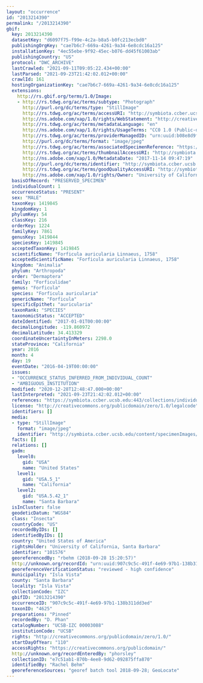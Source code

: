 ```yaml
---
layout: "occurrence"
id: "2013214390"
permalink: "/2013214390"
gbif:
  key: 2013214390
  datasetKey: "d6097f75-f99e-4c2a-b8a5-b0fc213ecbd0"
  publishingOrgKey: "cae7b6c7-669a-4261-9a34-6e8cdc16a125"
  installationKey: "4ec55ebe-9f92-45ec-b076-dd45f61003ab"
  publishingCountry: "US"
  protocol: "DWC_ARCHIVE"
  lastCrawled: "2021-09-11T09:05:22.434+00:00"
  lastParsed: "2021-09-23T21:42:02.012+00:00"
  crawlId: 161
  hostingOrganizationKey: "cae7b6c7-669a-4261-9a34-6e8cdc16a125"
  extensions:
    http://rs.gbif.org/terms/1.0/Image:
    - http://rs.tdwg.org/ac/terms/subtype: "Photograph"
      http://purl.org/dc/terms/type: "StillImage"
      http://rs.tdwg.org/ac/terms/accessURI: "http://symbiota.ccber.ucsb.edu/content/specimenImages/UCSB_IZC/UCSB-IZC00003/UCSB-IZC_00003088_lg.jpg"
      http://ns.adobe.com/xap/1.0/rights/WebStatement: "http://creativecommons.org/publicdomain/zero/1.0/"
      http://rs.tdwg.org/ac/terms/metadataLanguage: "en"
      http://ns.adobe.com/xap/1.0/rights/UsageTerms: "CC0 1.0 (Public-domain)"
      http://rs.tdwg.org/ac/terms/providerManagedID: "urn:uuid:b08e8d9f-7ee7-40e6-8a7c-51922c13885b"
      http://purl.org/dc/terms/format: "image/jpeg"
      http://rs.tdwg.org/ac/terms/associatedSpecimenReference: "https://symbiota.ccber.ucsb.edu:443/collections/individual/index.php?occid=101576"
      http://rs.tdwg.org/ac/terms/thumbnailAccessURI: "http://symbiota.ccber.ucsb.edu/content/specimenImages/UCSB_IZC/UCSB-IZC00003/UCSB-IZC_00003088_tn.jpg"
      http://ns.adobe.com/xap/1.0/MetadataDate: "2017-11-14 09:47:19"
      http://purl.org/dc/terms/identifier: "http://symbiota.ccber.ucsb.edu/content/specimenImages/UCSB_IZC/UCSB-IZC00003/UCSB-IZC_00003088_lg.jpg"
      http://rs.tdwg.org/ac/terms/goodQualityAccessURI: "http://symbiota.ccber.ucsb.edu/content/specimenImages/UCSB_IZC/UCSB-IZC00003/UCSB-IZC_00003088.jpg"
      http://ns.adobe.com/xap/1.0/rights/Owner: "University of California, Santa Barbara"
  basisOfRecord: "PRESERVED_SPECIMEN"
  individualCount: 1
  occurrenceStatus: "PRESENT"
  sex: "MALE"
  taxonKey: 1419845
  kingdomKey: 1
  phylumKey: 54
  classKey: 216
  orderKey: 1224
  familyKey: 7861
  genusKey: 1419844
  speciesKey: 1419845
  acceptedTaxonKey: 1419845
  scientificName: "Forficula auricularia Linnaeus, 1758"
  acceptedScientificName: "Forficula auricularia Linnaeus, 1758"
  kingdom: "Animalia"
  phylum: "Arthropoda"
  order: "Dermaptera"
  family: "Forficulidae"
  genus: "Forficula"
  species: "Forficula auricularia"
  genericName: "Forficula"
  specificEpithet: "auricularia"
  taxonRank: "SPECIES"
  taxonomicStatus: "ACCEPTED"
  dateIdentified: "2017-01-01T00:00:00"
  decimalLongitude: -119.860972
  decimalLatitude: 34.413329
  coordinateUncertaintyInMeters: 2298.0
  stateProvince: "California"
  year: 2016
  month: 4
  day: 19
  eventDate: "2016-04-19T00:00:00"
  issues:
  - "OCCURRENCE_STATUS_INFERRED_FROM_INDIVIDUAL_COUNT"
  - "AMBIGUOUS_INSTITUTION"
  modified: "2020-12-28T12:48:47.000+00:00"
  lastInterpreted: "2021-09-23T21:42:02.012+00:00"
  references: "https://symbiota.ccber.ucsb.edu:443/collections/individual/index.php?occid=101576"
  license: "http://creativecommons.org/publicdomain/zero/1.0/legalcode"
  identifiers: []
  media:
  - type: "StillImage"
    format: "image/jpeg"
    identifier: "http://symbiota.ccber.ucsb.edu/content/specimenImages/UCSB_IZC/UCSB-IZC00003/UCSB-IZC_00003088_lg.jpg"
  facts: []
  relations: []
  gadm:
    level0:
      gid: "USA"
      name: "United States"
    level1:
      gid: "USA.5_1"
      name: "California"
    level2:
      gid: "USA.5.42_1"
      name: "Santa Barbara"
  isInCluster: false
  geodeticDatum: "WGS84"
  class: "Insecta"
  countryCode: "US"
  recordedByIDs: []
  identifiedByIDs: []
  country: "United States of America"
  rightsHolder: "University of California, Santa Barbara"
  identifier: "101576"
  georeferencedBy: "rbehm (2018-09-28 15:20:57)"
  http://unknown.org/recordId: "urn:uuid:907c9c5c-491f-4e69-97b1-138b311dd3ed"
  georeferenceVerificationStatus: "reviewed - high confidence"
  municipality: "Isla Vista"
  county: "Santa Barbara"
  locality: "Isla Vista"
  collectionCode: "IZC"
  gbifID: "2013214390"
  occurrenceID: "907c9c5c-491f-4e69-97b1-138b311dd3ed"
  taxonID: "4625"
  preparations: "Pinned"
  recordedBy: "D. Phan"
  catalogNumber: "UCSB-IZC 00003088"
  institutionCode: "UCSB"
  rights: "http://creativecommons.org/publicdomain/zero/1.0/"
  startDayOfYear: "110"
  accessRights: "https://creativecommons.org/publicdomain/"
  http://unknown.org/recordEnteredBy: "phorsley"
  collectionID: "e7c51ab1-870b-4ee8-9d62-092875ffa870"
  identifiedBy: "Rachel Behm"
  georeferenceSources: "georef batch tool 2018-09-28; GeoLocate"
---
```

